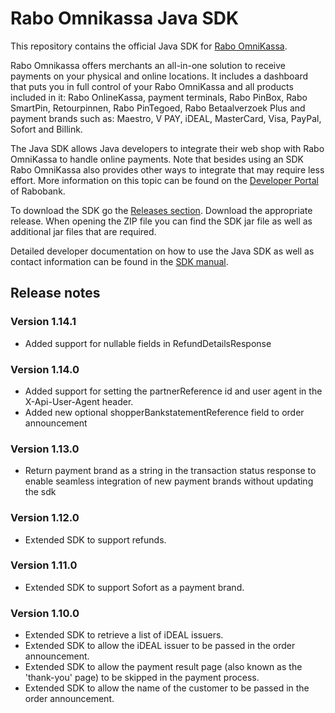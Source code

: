 # Rabo Omnikassa Java SDK

This repository contains the official Java SDK for [Rabo OmniKassa](https://www.rabobank.nl/omnikassa).

Rabo Omnikassa offers merchants an all-in-one solution to receive payments on your physical and online locations. It
includes a dashboard that puts you in full control of your Rabo OmniKassa and all products included in it: Rabo
OnlineKassa, payment terminals, Rabo PinBox, Rabo SmartPin, Retourpinnen, Rabo PinTegoed, Rabo Betaalverzoek Plus and
payment brands such as: Maestro, V PAY, iDEAL, MasterCard, Visa, PayPal, Sofort and Billink.

The Java SDK allows Java developers to integrate their web shop with Rabo OmniKassa to handle online payments. Note that
besides using an SDK Rabo OmniKassa also provides other ways to integrate that may require less effort. More information
on this topic can be found on the [Developer Portal](https://developer.rabobank.nl/overview/rabo-omnikassa) of Rabobank.

To download the SDK go the [Releases section](https://github.com/rabobank-nederland/omnikassa-java-sdk/releases).
Download the appropriate release. When opening the ZIP file you can find the SDK jar file as well as additional jar
files that are required.

Detailed developer documentation on how to use the Java SDK as well as contact information can be found in
the [SDK manual](https://github.com/rabobank-nederland/omnikassa-sdk-doc/blob/main/README.md).

## Release notes

### Version 1.14.1

* Added support for nullable fields in RefundDetailsResponse

### Version 1.14.0

* Added support for setting the partnerReference id and user agent in the X-Api-User-Agent header.
* Added new optional shopperBankstatementReference field to order announcement

### Version 1.13.0

* Return payment brand as a string in the transaction status response to enable seamless integration of new payment
  brands without updating the sdk

### Version 1.12.0

* Extended SDK to support refunds.

### Version 1.11.0

* Extended SDK to support Sofort as a payment brand.

### Version 1.10.0

* Extended SDK to retrieve a list of iDEAL issuers.
* Extended SDK to allow the iDEAL issuer to be passed in the order announcement.
* Extended SDK to allow the payment result page (also known as the 'thank-you' page) to be skipped in the payment
  process.
* Extended SDK to allow the name of the customer to be passed in the order announcement.
